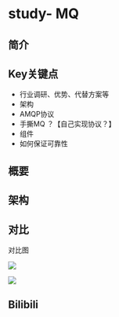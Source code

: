 # study- MQ  #
## 简介





## Key关键点

- 行业调研、优势、代替方案等
- 架构
- AMQP协议
- 手撕MQ ？【自己实现协议？】
- 组件
- 如何保证可靠性



## **概要** 



## **架构** 



## 对比

对比图

![](https://img2018.cnblogs.com/blog/1157088/201906/1157088-20190611223924278-1894525121.png)

![](https://img2018.cnblogs.com/blog/1157088/201906/1157088-20190611223946456-627408638.png)



## Bilibili 

